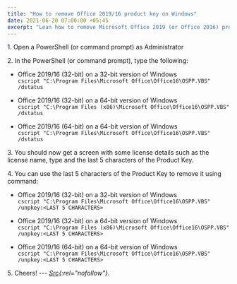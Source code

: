 ```yaml
---
title: "How to remove Office 2019/16 product key on Windows"
date: 2021-06-20 07:00:00 +05:45
excerpt: "Lean how to remove Microsoft Office 2019 (or Office 2016) product key with simple command shell scripts."
---
```


1\. Open a PowerShell (or command prompt) as Administrator

2\. In the PowerShell (or command prompt), type the following:

- Office 2019/16 (32-bit) on a 32-bit version of Windows<br />
  `cscript "C:\Program Files\Microsoft Office\Office16\OSPP.VBS" /dstatus`

- Office 2019/16 (32-bit) on a 64-bit version of Windows<br />
  `cscript "C:\Program Files (x86)\Microsoft Office\Office16\OSPP.VBS" /dstatus`

- Office 2019/16 (64-bit) on a 64-bit version of Windows<br />
  `cscript "C:\Program Files\Microsoft Office\Office16\OSPP.VBS" /dstatus`

3\. You should now get a screen with some license details such as the license name, type and the last 5 characters of the Product Key.

4\. You can use the last 5 characters of the Product Key to remove it using command:

- Office 2019/16 (32-bit) on a 32-bit version of Windows<br />
  `cscript "C:\Program Files\Microsoft Office\Office16\OSPP.VBS" /unpkey:<LAST 5 CHARACTERS>`

- Office 2019/16 (32-bit) on a 64-bit version of Windows<br />
  `cscript "C:\Program Files (x86)\Microsoft Office\Office16\OSPP.VBS" /unpkey:<LAST 5 CHARACTERS>`

- Office 2019/16 (64-bit) on a 64-bit version of Windows<br />
  `cscript "C:\Program Files\Microsoft Office\Office16\OSPP.VBS" /unpkey:<LAST 5 CHARACTERS>`

5\. Cheers! --- _[Src](https://gist.github.com/c3209cb215226d47322d98499c7a1df7){:rel="nofollow"}_.
